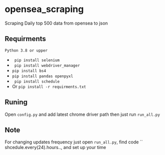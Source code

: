 # opensea_scraping
Scraping Daily top 500 data from opensea to json

## Requirments

```Python 3.8 or upper```
- `` pip install selenium``
- `` pip install webdriver_manager``
- ``pip install bs4``
- ``pip install pandas openpyxl``
- `` pip install schedule``
- Or ``pip install -r requirments.txt``

## Runing



Open ``config.py`` and add latest chrome driver path then just run ``run_all.py``

## __Note__
 For changing updates frequency just open ``run_all.py``, find code `` shcedule.every(24).hours.., and set up your time

